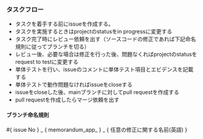 ### タスクフロー
 - タスクを着手する前にissueを作成する。
 - タスクを実施するときはprojectのstatusをin progressに変更する
 - タスク完了時にレビュー依頼を出す（ソースコードの修正であれば下記命名規則に従ってブランチを切る）
 - レビュー後、必要な場合は修正を行った後、問題なくればprojectのstatusをrequest to testに変更する
 - 単体テストを行い、issueのコメントに単体テスト項目とエビデンスを記載する
 - 単体テストで動作問題なければissueをcloseする
 - issueをcloseした後、mainブランチに対してpull requestを作成する
 - pull requestを作成したらマージ依頼を出す
 
 #### ブランチ命名規則
 #{ issue No } _ { memorandum_app_ } _ { 任意の修正に関する名前(英語) }
